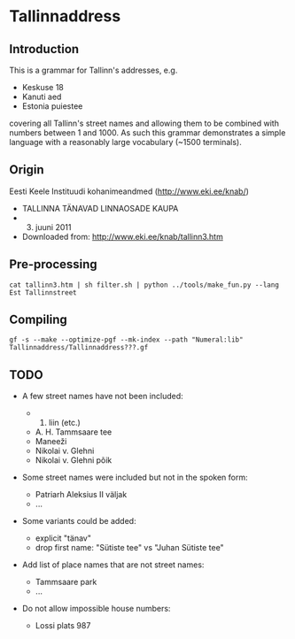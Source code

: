 Tallinnaddress
==============

Introduction
------------

This is a grammar for Tallinn's addresses, e.g.

  * Keskuse 18
  * Kanuti aed
  * Estonia puiestee

covering all Tallinn's street names and allowing them to be combined with numbers
between 1 and 1000. As such this grammar demonstrates a simple language with
a reasonably large vocabulary (~1500 terminals).


Origin
------

Eesti Keele Instituudi kohanimeandmed (http://www.eki.ee/knab/)

  * TALLINNA TÄNAVAD LINNAOSADE KAUPA
  * 3. juuni 2011
  * Downloaded from: http://www.eki.ee/knab/tallinn3.htm


Pre-processing
--------------

    cat tallinn3.htm | sh filter.sh | python ../tools/make_fun.py --lang Est Tallinnstreet


Compiling
---------

    gf -s --make --optimize-pgf --mk-index --path "Numeral:lib" Tallinnaddress/Tallinnaddress???.gf

TODO
----

  * A few street names have not been included:
    * 1. liin (etc.)
    * A. H. Tammsaare tee
    * Maneeži
    * Nikolai v. Glehni
    * Nikolai v. Glehni põik

  * Some street names were included but not in the spoken form:
    * Patriarh Aleksius II väljak
    * ...

  * Some variants could be added:
    * explicit "tänav"
    * drop first name: "Sütiste tee" vs "Juhan Sütiste tee"

  * Add list of place names that are not street names:
    * Tammsaare park
    * ...

  * Do not allow impossible house numbers:
    * Lossi plats 987
